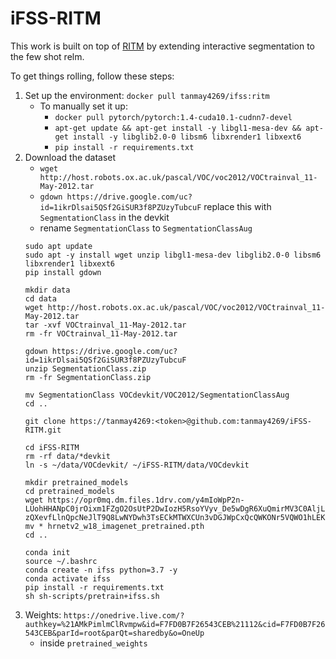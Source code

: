 # iFSS-RITM

This work is built on top of [RITM](https://github.com/SamsungLabs/ritm_interactive_segmentation) by extending interactive segmentation to the few shot relm. 

To get things rolling, follow these steps:
1. Set up the environment: `docker pull tanmay4269/ifss:ritm`
    - To manually set it up:
        - `docker pull pytorch/pytorch:1.4-cuda10.1-cudnn7-devel`
        - `apt-get update && apt-get install -y libgl1-mesa-dev && apt-get install -y libglib2.0-0 libsm6 libxrender1 libxext6`
        - `pip install -r requirements.txt`
2. Download the dataset
    - `wget http://host.robots.ox.ac.uk/pascal/VOC/voc2012/VOCtrainval_11-May-2012.tar`
    - `gdown https://drive.google.com/uc?id=1ikrDlsai5QSf2GiSUR3f8PZUzyTubcuF` replace this with `SegmentationClass` in the devkit
    - rename `SegmentationClass` to `SegmentationClassAug`
    ```
    sudo apt update
    sudo apt -y install wget unzip libgl1-mesa-dev libglib2.0-0 libsm6 libxrender1 libxext6
    pip install gdown
    
    mkdir data
    cd data
    wget http://host.robots.ox.ac.uk/pascal/VOC/voc2012/VOCtrainval_11-May-2012.tar
    tar -xvf VOCtrainval_11-May-2012.tar
    rm -fr VOCtrainval_11-May-2012.tar

    gdown https://drive.google.com/uc?id=1ikrDlsai5QSf2GiSUR3f8PZUzyTubcuF
    unzip SegmentationClass.zip
    rm -fr SegmentationClass.zip

    mv SegmentationClass VOCdevkit/VOC2012/SegmentationClassAug
    cd ..

    git clone https://tanmay4269:<token>@github.com:tanmay4269/iFSS-RITM.git

    cd iFSS-RITM
    rm -rf data/*devkit
    ln -s ~/data/VOCdevkit/ ~/iFSS-RITM/data/VOCdevkit

    mkdir pretrained_models
    cd pretrained_models
    wget https://opr0mq.dm.files.1drv.com/y4mIoWpP2n-LUohHHANpC0jrOixm1FZgO2OsUtP2DwIozH5RsoYVyv_De5wDgR6XuQmirMV3C0AljLeB-zQXevfLlnQpcNeJlT9Q8LwNYDwh3TsECkMTWXCUn3vDGJWpCxQcQWKONr5VQWO1hLEKPeJbbSZ6tgbWwJHgHF7592HY7ilmGe39o5BhHz7P9QqMYLBts6V7QGoaKrr0PL3wvvR4w
    mv * hrnetv2_w18_imagenet_pretrained.pth
    cd ..

    conda init
    source ~/.bashrc
    conda create -n ifss python=3.7 -y
    conda activate ifss
    pip install -r requirements.txt
    sh sh-scripts/pretrain+ifss.sh 
    ```
3. Weights: `https://onedrive.live.com/?authkey=%21AMkPimlmClRvmpw&id=F7FD0B7F26543CEB%21112&cid=F7FD0B7F26543CEB&parId=root&parQt=sharedby&o=OneUp`
    - inside `pretrained_weights`